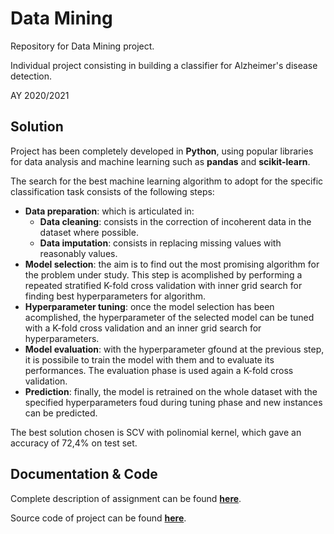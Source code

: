 # Data Mining
Repository for Data Mining project.

Individual project consisting in building a classifier for Alzheimer's disease detection.

AY 2020/2021

## Solution

Project has been completely developed in **Python**, using popular libraries for data analysis and machine learning such as **pandas** and **scikit-learn**.

The search for the best machine learning algorithm to adopt for the specific classification task consists of the following steps:
* **Data preparation**: which is articulated in:
  * **Data cleaning**: consists in the correction of incoherent data in the dataset where possible.
  * **Data imputation**: consists in replacing missing values with reasonably values.
* **Model selection**: the aim is to find out the most promising algorithm for the problem under study. This step is acomplished by performing a repeated stratified K-fold cross validation with inner grid search for finding best hyperparameters for algorithm.
* **Hyperparameter tuning**: once the model selection has been acomplished, the hyperparameter of the selected model can be tuned with a K-fold cross validation and an inner grid search for hyperparameters.
* **Model evaluation**: with the hyperparameter gfound at the previous step, it is possibile to train the model with them and to evaluate its performances. The evaluation phase is used again a K-fold cross validation.
* **Prediction**: finally, the model is retrained on the whole dataset with the specified hyperparameters foud during tuning phase and new instances can be predicted. 

The best solution chosen is SCV with polinomial kernel, which gave an accuracy of 72,4% on test set.

## Documentation & Code

Complete description of assignment can be found **[here](/Assignment.pdf)**.

Source code of project can be found **[here](/AlzheimerClassification.ipynb)**.
